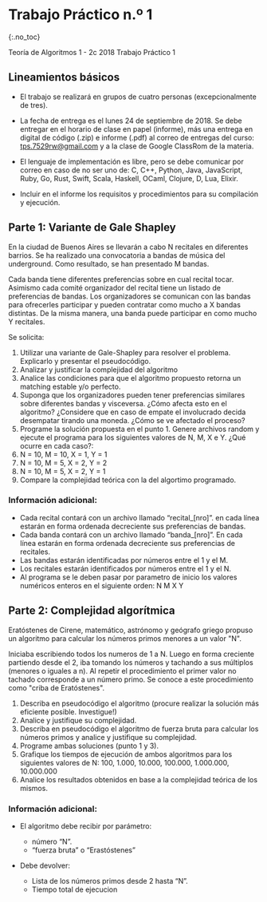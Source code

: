 Trabajo Práctico n.º 1
======================
{:.no_toc}

Teoría de Algoritmos 1 - 2c 2018
Trabajo Práctico 1

## Lineamientos básicos

- El trabajo se realizará en grupos de cuatro personas (excepcionalmente de tres).

- La fecha de entrega es el lunes 24 de septiembre de 2018. Se debe entregar en el horario de clase en papel (informe), más una entrega en digital de código (.zip) e informe (.pdf) al correo de entregas del curso: tps.7529rw@gmail.com y a la clase de Google ClassRom de la materia.

- El lenguaje de implementación es libre, pero se debe comunicar por correo en caso de no ser uno de: C, C++, Python, Java, JavaScript, Ruby, Go, Rust, Swift, Scala, Haskell, OCaml, Clojure, D, Lua, Elixir.

- Incluir en el informe los requisitos y procedimientos para su compilación y ejecución.

## Parte 1: Variante de Gale Shapley


En la ciudad de Buenos Aires se llevarán a cabo N recitales en diferentes barrios. Se ha realizado una convocatoria a bandas de música del underground. Como resultado, se han presentado M bandas.

Cada banda tiene diferentes preferencias sobre en cual recital tocar. Asimismo cada comité organizador del recital tiene un listado de preferencias de bandas.
Los organizadores se comunican con las bandas para ofrecerles participar y pueden contratar como mucho a X bandas distintas. De la misma manera, una banda puede participar en como mucho Y recitales.

Se solicita:

1. Utilizar una variante de Gale-Shapley para resolver el problema. Explicarlo y presentar el pseudocódigo.
1. Analizar y justificar la complejidad del algoritmo
1. Analice las condiciones para que el algoritmo propuesto retorna un matching estable y/o perfecto.  
1. Suponga que los organizadores pueden tener preferencias similares sobre diferentes bandas y visceversa. ¿Cómo afecta esto en el algoritmo? ¿Considere que en caso de empate el involucrado decida desempatar tirando una moneda. ¿Cómo se ve afectado el proceso?
1. Programe la solución propuesta en el punto 1. Genere archivos random y ejecute el programa para los siguientes valores de N, M, X e Y. ¿Qué ocurre en cada caso?:
  1. N = 10, M = 10, X = 1, Y = 1
  1. N = 10, M = 5, X = 2, Y = 2
  1. N = 10, M = 5, X = 2, Y = 1
1. Compare la complejidad teórica con la del algortimo programado.

### Información adicional:
- Cada recital contará con un archivo llamado “recital_[nro]”. en cada línea estarán en forma ordenada decreciente sus preferencias de bandas.
- Cada banda contará con un archivo llamado “banda_[nro]”. En cada línea estarán en forma ordenada decreciente sus preferencias de recitales.
- Las bandas estarán identificadas por números entre el 1 y el M.
- Los recitales estarán identificados por números entre el 1 y el N.
- Al programa se le deben pasar por parametro de inicio los valores numéricos enteros en el siguiente orden: N M X Y

## Parte 2: Complejidad algorítmica

Eratóstenes de Cirene, matemático, astrónomo y geógrafo griego propuso un algoritmo para calcular los números primos menores a un valor "N".

Iniciaba escribiendo todos los numeros de 1 a N. Luego en forma creciente partiendo desde el 2, iba tomando los números y tachando a sus múltiplos (menores o iguales a n). Al repetir el procedimiento el primer valor no tachado corresponde a un número primo.
Se conoce a este procedimiento como "criba de Eratóstenes".

1. Describa en pseudocódigo el algoritmo (procure realizar la solución más eficiente posible. Investigue!)
1. Analice y justifique su complejidad.
1. Describa en pseudocódigo el algoritmo de fuerza bruta para calcular los números primos y analice y justifique su complejidad.
1. Programe ambas soluciones (punto 1 y 3).
1. Grafique los tiempos de ejecución de ambos algoritmos para los siguientes valores de N: 100, 1.000, 10.000, 100.000, 1.000.000, 10.000.000
1. Analice los resultados obtenidos en base a la complejidad teórica de los mismos.

### Información adicional:

- El algoritmo debe recibir por parámetro:
  *  número “N”.
  * “fuerza bruta” o “Erastóstenes”

- Debe devolver:
  * Lista de los números primos desde 2 hasta “N”.
  * Tiempo total de ejecucion
